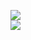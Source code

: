 [![](https://img.shields.io/badge/Made%20With-Github%20Spray-lightgrey.svg?style=for-the-badge&logo=github)](https://github.com/Annihil/github-spray#3146)  
[![](https://i.imgur.com/2DrTn0Z.gif)](https://github.com/Annihil/github-spray)